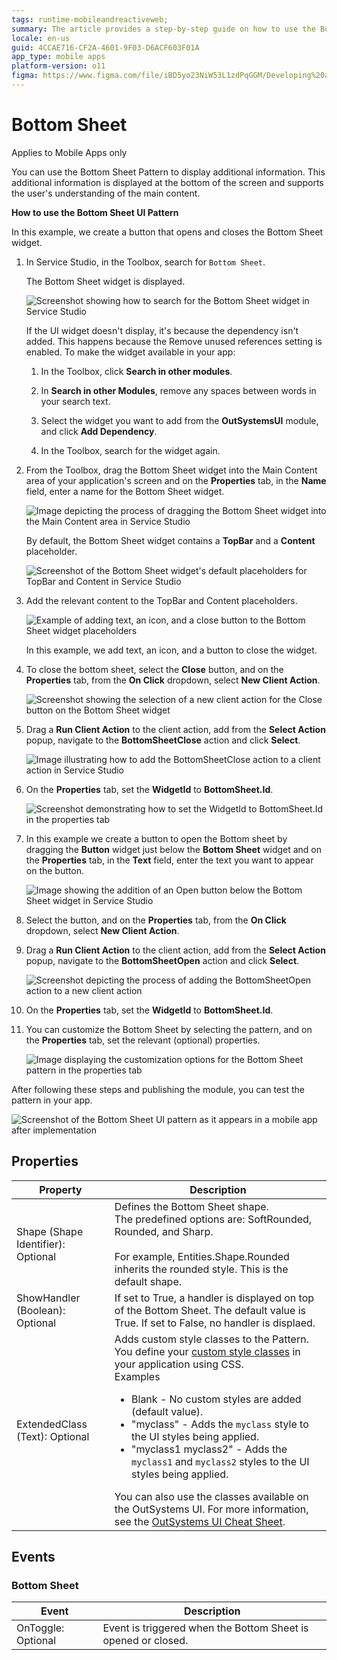 ```yaml
---
tags: runtime-mobileandreactiveweb;
summary: The article provides a step-by-step guide on how to use the Bottom Sheet UI pattern in mobile apps to display additional information
locale: en-us
guid: 4CCAE716-CF2A-4601-9F03-D6ACF603F01A
app_type: mobile apps
platform-version: o11
figma: https://www.figma.com/file/iBD5yo23NiW53L1zdPqGGM/Developing%20an%20Application?node-id=2885:24642
---
```

# Bottom Sheet

<div class="info" markdown="1">

Applies to Mobile Apps only

</div>

You can use the Bottom Sheet Pattern to display additional information. This additional information is displayed at the bottom of the screen and supports the user's understanding of the main content.

**How to use the Bottom Sheet UI Pattern**

In this example, we create a button that opens and closes the Bottom Sheet widget.

1. In Service Studio, in the Toolbox, search for `Bottom Sheet`.

    The Bottom Sheet widget is displayed.

    ![Screenshot showing how to search for the Bottom Sheet widget in Service Studio](images/bottomsheet-widget-ss.png "Bottom Sheet Widget in Service Studio")

    If the UI widget doesn't display, it's because the dependency isn't added. This happens because the Remove unused references setting is enabled. To make the widget available in your app:

    1. In the Toolbox, click **Search in other modules**.

    1. In **Search in other Modules**, remove any spaces between words in your search text.
    
    1. Select the widget you want to add from the **OutSystemsUI** module, and click **Add Dependency**. 
    
    1. In the Toolbox, search for the widget again.

1. From the Toolbox, drag the Bottom Sheet widget into the Main Content area of your application's screen and on the **Properties** tab, in the **Name** field, enter a name for the Bottom Sheet widget.

    ![Image depicting the process of dragging the Bottom Sheet widget into the Main Content area in Service Studio](images/bottomsheet-dragwidget-ss.png "Dragging Bottom Sheet Widget")

    By default, the Bottom Sheet widget contains a **TopBar** and a **Content** placeholder.

    ![Screenshot of the Bottom Sheet widget's default placeholders for TopBar and Content in Service Studio](images/bottomsheet-placeholder-ss.png "Bottom Sheet Widget Placeholder")

1. Add the relevant content to the TopBar and Content placeholders. 

    ![Example of adding text, an icon, and a close button to the Bottom Sheet widget placeholders](images/bottomsheet-content-ss.png "Adding Content to Bottom Sheet")

    In this example, we add text, an icon, and a button to close the widget.

1. To close the bottom sheet, select the **Close** button, and on the **Properties** tab, from the **On Click** dropdown, select **New Client Action**.  

    ![Screenshot showing the selection of a new client action for the Close button on the Bottom Sheet widget](images/bottomsheet-onclick-ss.png "Setting On Click Action for Close Button")

1. Drag a **Run Client Action** to the client action, add from the **Select Action** popup, navigate to the **BottomSheetClose** action and click **Select**.

    ![Image illustrating how to add the BottomSheetClose action to a client action in Service Studio](images/bottomsheet-close-ss.png "Adding BottomSheetClose Action")

1. On the **Properties** tab, set the **WidgetId** to **BottomSheet.Id**.

    ![Screenshot demonstrating how to set the WidgetId to BottomSheet.Id in the properties tab](images/bottomsheet-id-ss.png "Setting WidgetId Property")

1. In this example we create a button to open the Bottom sheet by dragging the **Button** widget just below the **Bottom Sheet** widget and on the **Properties** tab, in the **Text** field, enter the text you want to appear on the button.

    ![Image showing the addition of an Open button below the Bottom Sheet widget in Service Studio](images/bottomsheet-openbutton-ss.png "Adding Open Button for Bottom Sheet")

1. Select the button, and on the **Properties** tab, from the **On Click** dropdown, select **New Client Action**.

1. Drag a **Run Client Action** to the client action, add from the **Select Action** popup, navigate to the **BottomSheetOpen** action and click **Select**.

    ![Screenshot depicting the process of adding the BottomSheetOpen action to a new client action](images/bottomsheet-openaction-ss.png "Adding BottomSheetOpen Action")

1. On the **Properties** tab, set the **WidgetId** to **BottomSheet.Id**.

1. You can customize the Bottom Sheet by selecting the pattern, and on the **Properties** tab, set the relevant (optional) properties.

    ![Image displaying the customization options for the Bottom Sheet pattern in the properties tab](images/bottomsheet-properties-ss.png "Customizing Bottom Sheet Properties")

After following these steps and publishing the module, you can test the pattern in your app. 

![Screenshot of the Bottom Sheet UI pattern as it appears in a mobile app after implementation](images/bottomsheet-resultapp.png "Bottom Sheet in Mobile App")

## Properties

|Property|Description|
|---|---|
|Shape (Shape Identifier): Optional|Defines the Bottom Sheet shape.<br/>The predefined options are: SoftRounded, Rounded, and Sharp.<br/><br/>For example, Entities.Shape.Rounded inherits the rounded style. This is the default shape.|
|ShowHandler (Boolean): Optional|If set to True, a handler is displayed on top of the Bottom Sheet. The default value is True. If set to False, no handler is displaed.|
| ExtendedClass (Text): Optional|Adds custom style classes to the Pattern. You define your [custom style classes](../../../look-feel/css.md) in your application using CSS. <br/>Examples <ul><li>Blank - No custom styles are added (default value).</li><li>"myclass" - Adds the ``myclass`` style to the UI styles being applied.</li><li>"myclass1 myclass2" - Adds the ``myclass1`` and ``myclass2`` styles to the UI styles being applied.</li></ul>You can also use the classes available on the OutSystems UI. For more information, see the [OutSystems UI Cheat Sheet](https://outsystemsui.outsystems.com/OutSystemsUIWebsite/CheatSheet). |

## Events

### Bottom Sheet

|Event| Description| 
|---|---|
|OnToggle: Optional|Event is triggered when the Bottom Sheet is opened or closed.| 
